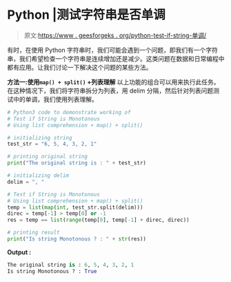 # Python |测试字符串是否单调

> 原文:[https://www . geesforgeks . org/python-test-if-string-单调/](https://www.geeksforgeeks.org/python-test-if-string-is-monotonous/)

有时，在使用 Python 字符串时，我们可能会遇到一个问题，即我们有一个字符串，我们希望检查一个字符串是连续增加还是减少。这类问题在数据和日常编程中都有应用。让我们讨论一下解决这个问题的某些方法。

**方法一:使用`map() + split()` +列表理解**
以上功能的组合可以用来执行此任务。在这种情况下，我们将字符串拆分为列表，用 delim 分隔，然后针对列表问题测试中的单调，我们使用列表理解。

```py
# Python3 code to demonstrate working of 
# Test if String is Monotonous
# Using list comprehension + map() + split()

# initializing string
test_str = "6, 5, 4, 3, 2, 1"

# printing original string
print("The original string is : " + test_str)

# initializing delim 
delim = ", "

# Test if String is Monotonous
# Using list comprehension + map() + split()
temp = list(map(int, test_str.split(delim)))
direc = temp[-1] > temp[0] or -1
res = temp == list(range(temp[0], temp[-1] + direc, direc))

# printing result 
print("Is string Monotonous ? : " + str(res)) 
```

**Output :**

```py
The original string is : 6, 5, 4, 3, 2, 1
Is string Monotonous ? : True

```
